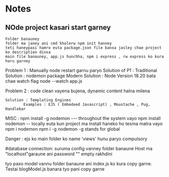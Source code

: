# Notes

## NOde project kasari start garney

    Folder banauney
    folder ma janey ani cmd kholerw npm init hanney
    teti haneypaxi hamro euta package.json file banxa jasley chae project ko description dinxa
    main file banauney, app.js hunchha, npm i express , rw express ko kura haru garney

Problem 1 : Manually node restart garnu paryo
Solution of P1 :
Traditional Solution : nodemon package
Modern Solution : Node Version 18.20 bata chae watch flag
node --watch app.js

Problem 2 : code clean vayena bujena, dynamic content halna milena

    Solution : Templating Engines
            Examples : EJS ( Embedeed Javascript) , Moustache , Pug, Handlebar

MISC :
npm install -g nodemon --- throughout the system vayo
npm install nodemon -- locally euta kun project ma install haneko ho tesma matra vayo
npm i nodemon
npm i -g nodemon
-g stands for global

Danger :
ejs ko main folder ko name 'views' hunu paryo compulsory



#database connection:
suruma config vanney folder banaune
Host ma "localhost"garaune ani password "" empty rakhdini

tyo paxo model vannu folder banaune ani index.js ko kura copy garne.
Testai blogModel.js banara tyo pani copy garne